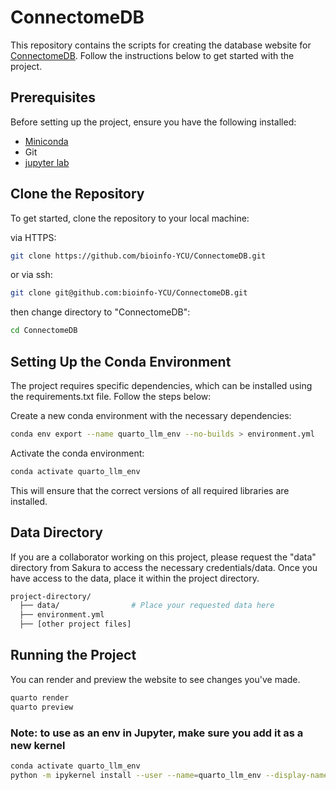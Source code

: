 # ConnectomeDB
This repository contains the scripts for creating the database website for [ConnectomeDB](https://comp.med.yokohama-cu.ac.jp/collab/connectomeDB/). Follow the instructions below to get started with the project.

## Prerequisites
Before setting up the project, ensure you have the following installed:

- [Miniconda](https://docs.conda.io/en/latest/miniconda.html) 
- Git
- [jupyter lab](https://jupyter.org/install)

## Clone the Repository

To get started, clone the repository to your local machine:

via HTTPS:

```bash
git clone https://github.com/bioinfo-YCU/ConnectomeDB.git
```

or via ssh:

```bash
git clone git@github.com:bioinfo-YCU/ConnectomeDB.git
```
then change directory to "ConnectomeDB":

```bash
cd ConnectomeDB
```

## Setting Up the Conda Environment
The project requires specific dependencies, which can be installed using the requirements.txt file. Follow the steps below:

Create a new conda environment with the necessary dependencies:

```bash
conda env export --name quarto_llm_env --no-builds > environment.yml
```
Activate the conda environment:

```bash
conda activate quarto_llm_env
```
This will ensure that the correct versions of all required libraries are installed.

## Data Directory
If you are a collaborator working on this project, please request the "data" directory from Sakura to access the necessary credentials/data. Once you have access to the data, place it within the project directory.

```bash
project-directory/
  ├── data/                # Place your requested data here
  ├── environment.yml
  ├── [other project files]
```

## Running the Project
You can render and preview the website to see changes you've made.

```bash
quarto render
quarto preview
```

### Note: to use as an env in Jupyter, make sure you add it as a new kernel

```bash
conda activate quarto_llm_env
python -m ipykernel install --user --name=quarto_llm_env --display-name "quarto_llm_env)"
```


